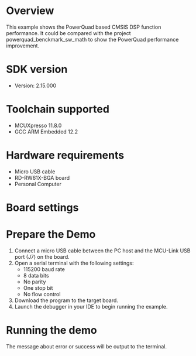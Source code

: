 Overview
========
This example shows the PowerQuad based CMSIS DSP function performance.
It could be compared with the project powerquad_benckmark_sw_math to show the PowerQuad performance improvement.

SDK version
===========
- Version: 2.15.000

Toolchain supported
===================
- MCUXpresso  11.8.0
- GCC ARM Embedded  12.2

Hardware requirements
=====================
- Micro USB cable
- RD-RW61X-BGA board
- Personal Computer

Board settings
==============


Prepare the Demo
================
1.  Connect a micro USB cable between the PC host and the MCU-Link USB port (J7) on the board.
2.  Open a serial terminal with the following settings:
    - 115200 baud rate
    - 8 data bits
    - No parity
    - One stop bit
    - No flow control
3.  Download the program to the target board.
4.  Launch the debugger in your IDE to begin running the example.

Running the demo
================
The message about error or success will be output to the terminal.
